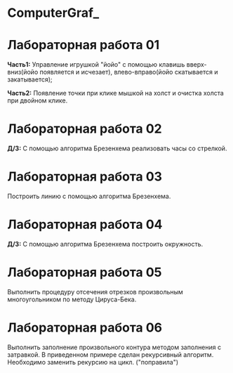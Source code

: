 # ComputerGraf_
# Лабораторная работа 01
**Часть1:** Управление игрушкой "йойо" с помощью клавишь вверх-вниз(йойо появляется и исчезает), влево-вправо(йойо скатывается и закатывается);

**Часть2:** Появление точки при клике мышкой на холст и очистка холста при двойном клике. 

# Лабораторная работа 02
**Д/З:** С помощью алгоритма Брезенхема реализовать часы со стрелкой.

# Лабораторная работа 03
Построить линию с помощью алгоритма Брезенхема.

# Лабораторная работа 04
**Д/З:** С помощью алгоритма Брезенхема построить окружность.

# Лабораторная работа 05
Выполнить процедуру отсечения отрезков произвольным многоугольником по методу Цируса-Бека.

# Лабораторная работа 06
Выполнить заполнение произвольного контура методом заполнения с затравкой.
В приведенном примере сделан рекурсивный алгоритм.
Необходимо заменить рекурсию на цикл. ("поправила")
